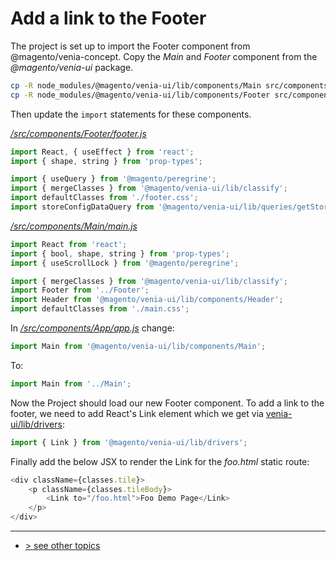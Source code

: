 # Add a link to the Footer
The project is set up to import the Footer component from @magento/venia-concept.
Copy the _Main_ and _Footer_ component from the _@magento/venia-ui_ package.
```bash
cp -R node_modules/@magento/venia-ui/lib/components/Main src/components/
cp -R node_modules/@magento/venia-ui/lib/components/Footer src/components/
```

Then update the `import` statements for these components.

_[/src/components/Footer/footer.js]_
```javascript
import React, { useEffect } from 'react';
import { shape, string } from 'prop-types';

import { useQuery } from '@magento/peregrine';
import { mergeClasses } from '@magento/venia-ui/lib/classify';
import defaultClasses from './footer.css';
import storeConfigDataQuery from '@magento/venia-ui/lib/queries/getStoreConfigData.graphql';
```

_[/src/components/Main/main.js]_
```javascript
import React from 'react';
import { bool, shape, string } from 'prop-types';
import { useScrollLock } from '@magento/peregrine';

import { mergeClasses } from '@magento/venia-ui/lib/classify';
import Footer from '../Footer';
import Header from '@magento/venia-ui/lib/components/Header';
import defaultClasses from './main.css';
```

In _[/src/components/App/app.js]_ change:
```javascript
import Main from '@magento/venia-ui/lib/components/Main';
```
To:
```javascript
import Main from '../Main';
```

Now the Project should load our new Footer component.  To add a link to the footer, we need to add React's Link element which we get via [venia-ui/lib/drivers]:     
```javascript
import { Link } from '@magento/venia-ui/lib/drivers';
```

Finally add the below JSX to render the Link for the _foo.html_ static route:
```javascript
<div className={classes.tile}>
    <p className={classes.tileBody}>
        <Link to="/foo.html">Foo Demo Page</Link>
    </p>
</div>
```


---
- [> see other topics](../../README.md#Topics)

[/src/components/App/app.js]: /src/components/App/app.js
[/src/components/Main/main.js]: /src/components/Main/main.js
[/src/components/Footer/footer.js]: /src/components/Footer/footer.js
[venia-ui/lib/drivers]: https://github.com/magento/pwa-studio/tree/develop/packages/venia-ui/lib/drivers